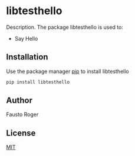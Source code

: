 # libtesthello

Description. The package libtesthello is used to:
- Say Hello

## Installation

Use the package manager [pip](https://pip.pypa.io/en/stable/) to install libtesthello

```bash
pip install libtesthello
```

## Author

Fausto Roger

## License

[MIT](https://choosealicense.com/licenses/mit/)